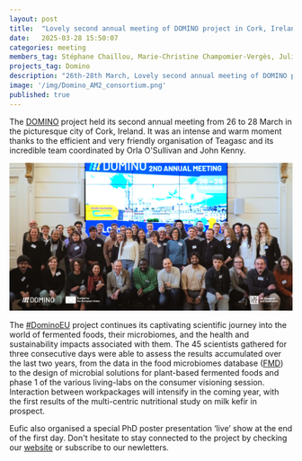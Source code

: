 ```yaml
---
layout: post
title:  "Lovely second annual meeting of DOMINO project in Cork, Ireland"
date:   2025-03-28 15:50:07
categories: meeting
members_tag: Stéphane Chaillou, Marie-Christine Champomier-Vergès, Julien Tap
projects_tag: Domino
description: "26th-28th March, Lovely second annual meeting of DOMINO project in Cork, Ireland"
image: '/img/Domino_AM2_consortium.png'
published: true
---
```


The [DOMINO](https://fme.micalis.fr/projects/domino/) project held its second annual meeting from 26 to 28 March in the picturesque city of Cork, Ireland. 
It was an intense and warm moment thanks to the efficient and very friendly organisation of Teagasc and its incredible team coordinated by Orla O'Sullivan and John Kenny.

 
![](/img/Domino_AM2_consortium.png)

 
The [#DominoEU](https://bsky.app/hashtag/dominoEU) project continues its captivating scientific journey into the world of fermented foods, their microbiomes, and the health and sustainability impacts associated with them. The 45 scientists gathered for three consecutive days were able to assess the results accumulated over the last two years, from the data in the food microbiomes database ([FMD](https://github.com/SegataLab/cFMD)) to the design of microbial solutions for plant-based fermented foods and phase 1 of the various living-labs on the consumer visioning session. Interaction between workpackages will intensify in the coming year, with the first results of the multi-centric nutritional study on milk kefir in prospect.

Eufic also organised a special PhD poster presentation ‘live’ show at the end of the first day. 
Don't hesitate to stay connected to the project by checking our [website](https://www.domino-euproject.eu/) or subscribe to our newletters. 



